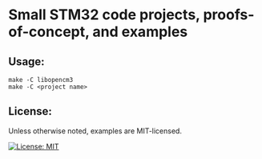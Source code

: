 # Small STM32 code projects, proofs-of-concept, and examples

## Usage:
```
make -C libopencm3
make -C <project name>
```

## License:
Unless otherwise noted, examples are MIT-licensed.

[![License: MIT](https://img.shields.io/badge/License-MIT-yellow.svg)](https://opensource.org/licenses/MIT)
